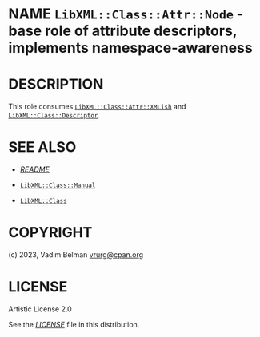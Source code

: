 NAME `LibXML::Class::Attr::Node` - base role of attribute descriptors, implements namespace-awareness
=====================================================================================================

DESCRIPTION
===========

This role consumes [`LibXML::Class::Attr::XMLish`](XMLish.md) and [`LibXML::Class::Descriptor`](../Descriptor.md).

SEE ALSO
========

  * [*README*](../../../../README)

  * [`LibXML::Class::Manual`](Class/Manual.md)

  * [`LibXML::Class`](../Class.md)

COPYRIGHT
=========

(c) 2023, Vadim Belman <vrurg@cpan.org>

LICENSE
=======

Artistic License 2.0

See the [*LICENSE*](../../../../LICENSE) file in this distribution.

